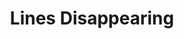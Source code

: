 ---
title: 'Lines Disappearing'
redirect_to:
  - 'https://discuss.pencil2d.org/t/lines-disappearing/1094'
---